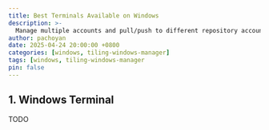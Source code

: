 ```yaml
---
title: Best Terminals Available on Windows
description: >-
  Manage multiple accounts and pull/push to different repository accounts
author: pachoyan
date: 2025-04-24 20:00:00 +0800
categories: [windows, tiling-windows-manager]
tags: [windows, tiling-windows-manager
pin: false
---
```


## 1. Windows Terminal

TODO

